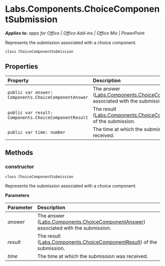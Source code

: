 
# Labs.Components.ChoiceComponentSubmission

 _**Applies to:** apps for Office | Office Add-ins | Office Mix | PowerPoint_

Represents the submission associated with a choice component.

```
class ChoiceComponentSubmission
```


## Properties


|Property|Description|
|:-----|:-----|
| `public var answer: Components.ChoiceComponentAnswer`|The answer ([Labs.Components.ChoiceComponentAnswer](../../reference/office-mix/labs.components.choicecomponentanswer.md)) associated with the submission.|
| `public var result: Components.ChoiceComponentResult`|The result ([Labs.Components.ChoiceComponentResult](../../reference/office-mix/labs.components.choicecomponentresult.md)) of the submission.|
| `public var time: number`|The time at which the submission was received.|

## Methods




### constructor

 `class ChoiceComponentSubmission`

Represents the submission associated with a choice component.

 **Parameters**


|Parameter|Description|
|:-----|:-----|
| _answer_|The answer ([Labs.Components.ChoiceComponentAnswer](../../reference/office-mix/labs.components.choicecomponentanswer.md)) associated with the submission.|
| _result_|The result ([Labs.Components.ChoiceComponentResult](../../reference/office-mix/labs.components.choicecomponentresult.md)) of the submission.|
| _time_|The time at which the submission was received.|
